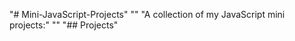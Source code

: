 "# Mini-JavaScript-Projects" 
"" 
"A collection of my JavaScript mini projects:" 
"" 
"## Projects" 
